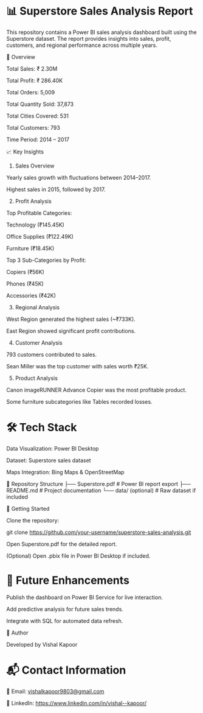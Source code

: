 # 📊 Superstore Sales Analysis Report

This repository contains a Power BI sales analysis dashboard built using the Superstore dataset.
The report provides insights into sales, profit, customers, and regional performance across multiple years.

📌 Overview

Total Sales: ₹ 2.30M

Total Profit: ₹ 286.40K

Total Orders: 5,009

Total Quantity Sold: 37,873

Total Cities Covered: 531

Total Customers: 793

Time Period: 2014 – 2017

📈 Key Insights
1. Sales Overview

Yearly sales growth with fluctuations between 2014–2017.

Highest sales in 2015, followed by 2017.

2. Profit Analysis

Top Profitable Categories:

Technology (₹145.45K)

Office Supplies (₹122.49K)

Furniture (₹18.45K)

Top 3 Sub-Categories by Profit:

Copiers (₹56K)

Phones (₹45K)

Accessories (₹42K)

3. Regional Analysis

West Region generated the highest sales (~₹733K).

East Region showed significant profit contributions.

4. Customer Analysis

793 customers contributed to sales.

Sean Miller was the top customer with sales worth ₹25K.

5. Product Analysis

Canon imageRUNNER Advance Copier was the most profitable product.

Some furniture subcategories like Tables recorded losses.

# 🛠️ Tech Stack

Data Visualization: Power BI Desktop

Dataset: Superstore sales dataset

Maps Integration: Bing Maps & OpenStreetMap

📂 Repository Structure
├── Superstore.pdf        # Power BI report export
├── README.md             # Project documentation
└── data/ (optional)      # Raw dataset if included

🚀 Getting Started

Clone the repository:

git clone https://github.com/your-username/superstore-sales-analysis.git


Open Superstore.pdf for the detailed report.

(Optional) Open .pbix file in Power BI Desktop if included.

# 📌 Future Enhancements

Publish the dashboard on Power BI Service for live interaction.

Add predictive analysis for future sales trends.

Integrate with SQL for automated data refresh.

📝 Author

Developed by Vishal Kapoor

# 📬 Contact Information

📧 Email: vishalkapoor9803@gmail.com

🔗 LinkedIn: https://www.linkedin.com/in/vishal--kapoor/
